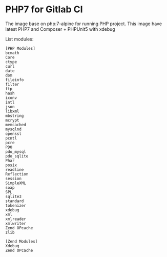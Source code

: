 # PHP7 for Gitlab CI
The image base on php:7-alpine for running PHP project. This image have latest PHP7
and Composer + PHPUnit5 with xdebug

List modules:
````
[PHP Modules]
bcmath
Core
ctype
curl
date
dom
fileinfo
filter
ftp
hash
iconv
intl
json
libxml
mbstring
mcrypt
memcached
mysqlnd
openssl
pcntl
pcre
PDO
pdo_mysql
pdo_sqlite
Phar
posix
readline
Reflection
session
SimpleXML
soap
SPL
sqlite3
standard
tokenizer
xdebug
xml
xmlreader
xmlwriter
Zend OPcache
zlib

[Zend Modules]
Xdebug
Zend OPcache
````